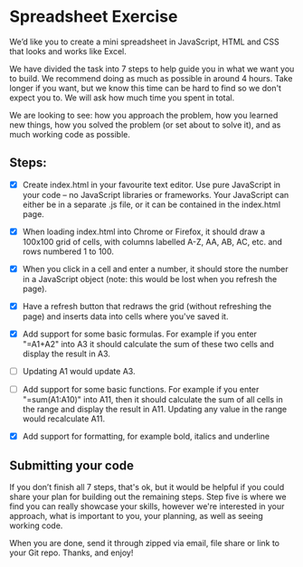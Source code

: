 # Spreadsheet Exercise

We’d like you to create a mini spreadsheet in JavaScript, HTML and CSS that looks and works like
Excel.

We have divided the task into 7 steps to help guide you in what we want you to build. We
recommend doing as much as possible in around 4 hours. Take longer if you want, but we know this
time can be hard to find so we don't expect you to. We will ask how much time you spent in total.

We are looking to see: how you approach the problem, how you learned new things, how you solved
the problem (or set about to solve it), and as much working code as possible.

## Steps:
* [x] Create index.html in your favourite text editor. Use pure JavaScript in your code – no JavaScript
libraries or frameworks. Your JavaScript can either be in a separate .js file, or it can be contained in
the index.html page.

* [x] When loading index.html into Chrome or Firefox, it should draw a 100x100 grid of cells, with
columns labelled A-Z, AA, AB, AC, etc. and rows numbered 1 to 100.

* [x] When you click in a cell and enter a number, it should store the number in a JavaScript object
(note: this would be lost when you refresh the page).

* [x] Have a refresh button that redraws the grid (without refreshing the page) and inserts data into
cells where you've saved it.

* [x] Add support for some basic formulas. For example if you enter "=A1+A2" into A3 it should
calculate the sum of these two cells and display the result in A3.

* [ ] Updating A1 would update A3.

* [ ] Add support for some basic functions. For example if you enter "=sum(A1:A10)" into A11, then it
should calculate the sum of all cells in the range and display the result in A11. Updating any value in
the range would recalculate A11.

* [x] Add support for formatting, for example bold, italics and underline

## Submitting your code

If you don’t finish all 7 steps, that's ok, but it would be helpful if you could share your plan for
building out the remaining steps. Step five is where we find you can really showcase your skills,
however we're interested in your approach, what is important to you, your planning, as well as
seeing working code.

When you are done, send it through zipped via email, file share or link to your Git repo.
Thanks, and enjoy!
